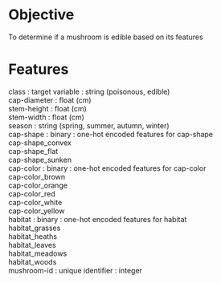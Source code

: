 # Objective
To determine if a mushroom is edible based on its features

# Features
class : target variable : string (poisonous, edible)  
cap-diameter : float (cm)  
stem-height : float (cm)  
stem-width : float (cm)  
season : string (spring, summer, autumn, winter)  
cap-shape : binary : one-hot encoded features for cap-shape  
cap-shape_convex  
cap-shape_flat  
cap-shape_sunken  
cap-color : binary : one-hot encoded features for cap-color  
cap-color_brown  
cap-color_orange  
cap-color_red  
cap-color_white  
cap-color_yellow  
habitat : binary : one-hot encoded features for habitat  
habitat_grasses  
habitat_heaths  
habitat_leaves  
habitat_meadows  
habitat_woods  
mushroom-id : unique identifier : integer  
